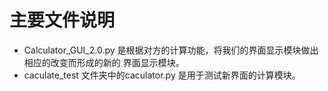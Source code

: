 # 主要文件说明     
  * Calculator_GUI_2.0.py 是根据对方的计算功能，将我们的界面显示模块做出相应的改变而形成的新的 界面显示模块。     
  * caculate_test 文件夹中的caculator.py 是用于测试新界面的计算模块。
